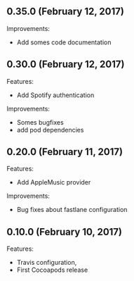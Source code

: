 ## 0.35.0 (February 12, 2017)

Improvements:

- Add somes code documentation

## 0.30.0 (February 12, 2017)

Features:

- Add Spotify authentication

Improvements:

- Somes bugfixes
- add pod dependencies

## 0.20.0 (February 11, 2017)

Features:

- Add AppleMusic provider

Improvements:

- Bug fixes about fastlane configuration

## 0.10.0 (February 10, 2017)

Features:

- Travis configuration,
- First Cocoapods release
